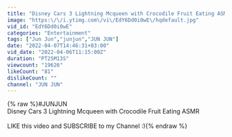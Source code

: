 ```yaml
---
title: "Disney Cars 3 Lightning Mcqueen with Crocodile Fruit Eating ASMR"
image: "https:\/\/i.ytimg.com\/vi\/EdY6Dd0i0wE\/hqdefault.jpg"
vid_id: "EdY6Dd0i0wE"
categories: "Entertainment"
tags: ["Jun Jun","junjun","JUN JUN"]
date: "2022-04-07T14:46:31+03:00"
vid_date: "2022-04-06T11:15:00Z"
duration: "PT25M13S"
viewcount: "19626"
likeCount: "81"
dislikeCount: ""
channel: "JUN JUN"
---
```

{% raw %}#JUNJUN<br />Disney Cars 3 Lightning Mcqueen with Crocodile Fruit Eating ASMR<br /><br />LIKE this video and SUBSCRIBE to my Channel :){% endraw %}
